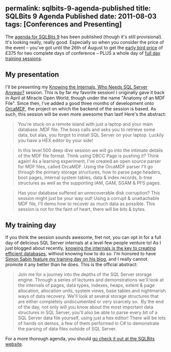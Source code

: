 permalink: sqlbits-9-agenda-published
title: SQLBits 9 Agenda Published
date: 2011-08-03
tags: [Conferences and Presenting]
---
The [agenda for SQLBits 9](http://sqlbits.com/information/Agenda.aspx) has been published (though it's still provisional). It's looking really, really good. Especially so when you consider the price of the event – you've got until the 26th of August to get the [early bird price](http://sqlbits.com/information/Pricing.aspx) of £375 for two complete days of conference – PLUS a whole day of [full day training sessions](http://sqlbits.com/information/TrainingDay.aspx).

<!-- more -->

## My presentation

I'll be presenting my [Knowing the Internals, Who Needs SQL Server Anyway?](http://sqlbits.com/Sessions/Event9/Knowing_the_Internals_Who_Needs_SQL_Server_Anyway_) session. This is by far my favorite session! I originally gave it back in April at Miracle Open World, though under the name "Anatomy of an MDF File". Since then, I've added a good three months of development onto [OrcaMDF](https://github.com/improvedk/OrcaMDF), the project on which the backend of the session is based. As such, this session will be even more awesome than last! Here's the abstract:

> You're stuck on a remote island with just a laptop and your main database .MDF file. The boss calls and asks you to retrieve some data, but alas, you forgot to install SQL Server on your laptop. Luckily you have a HEX editor by your side! 

> In this level 500 deep dive session we will go into the intimate details of the MDF file format. Think using DBCC Page is pushing it? Think again! As a learning experiment, I've created an open source parser for MDF files, called OrcaMDF. Using the OrcaMDF parser I'll go through the primary storage structures, how to parse page headers, boot pages, internal system tables, data & index records, b-tree structures as well as the supporting IAM, GAM, SGAM & PFS pages. 

> Has your database suffered an unrecoverable disk corruption? This session might just be your way out! Using a corrupt & unattachable MDF file, I'll demo how to recover as much data as possible. This session is not for the faint of heart, there will be bits & bytes.

## My training day

If you think the session sounds awesome, fret not, you can opt in for a full day of delicious SQL Server internals at a level few people venture to! As I just blogged about recently, [knowing the internals is the key to creating efficient databases](/how-not-to-reinvent-indexes), without knowing how to do so. I'm honored to have [Simon Sabin feature my training day on his blog](http://sqlblogcasts.com/blogs/simons/archive/2011/07/26/must-attend-training-day-for-anyone-serious-about-sql.aspx), and I really cannot promote it any better than he does. This is the official abstract:

> Join me for a journey into the depths of the SQL Server storage engine. Through a series of lectures and demonstrations we'll look at the internals of pages, data types, indexes, heaps, extent & page allocation, allocation units, system views, base tables and nightmarish ways of data recovery. We'll look at several storage structures that are either completely undocumented or very scarcely so.  By the end of the day, not only will you know about the most important data structures in SQL Server, you'll also be able to parse every bit of a SQL Server data file yourself, using just a hex editor! There will be lots of hands on demos, a few of them performed in C# to demonstrate the parsing of data files outside of SQL Server.

For a more thorough agenda, you should [go check it out at the SQLBits website](http://sqlbits.com/information/Event9/SQL_Server_Storage_Engine_and_MDF_File_Internals/TrainingDetails.aspx).
